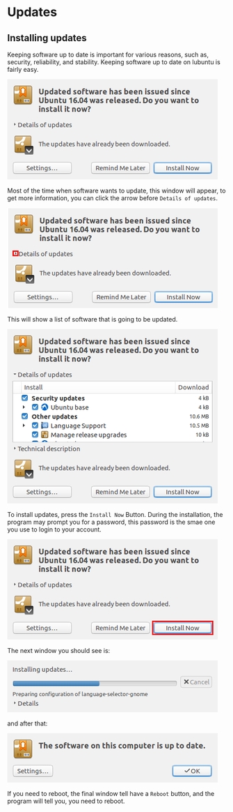 # Updates

## Installing updates

Keeping software up to date is important for various reasons, such as, security,
reliability, and stability. Keeping software up to date on lubuntu is fairly
easy.

![us](../../images/sysmnt/update-software.png)

Most of the time when software wants to update, this window will appear, to get
more information, you can click the arrow before ``Details of updates``.

![update-software-arrow-pointed-out](../../images/sysmnt/update-software-point.png)

This will show a list of software that is going to be updated.

![list](../../images/sysmnt/update-software-list.png)

To install updates, press the ``Install Now`` Button. During the installation,
the program may prompt you for a password, this password is the smae one you
use to login to your account.

![inst-now](../../images/sysmnt/inst-now-up.png)

The next window you should see is:

![progress](../../images/sysmnt/update-software-progress.png)

and after that:

![done](../../images/sysmnt/update-software-done.png)

If you need to reboot, the final window tell have a ``Reboot`` button,
and the program will tell you, you need to reboot.
